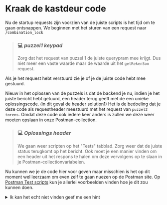 # Kraak de kastdeur code

Nu de startup requests zijn voorzien van de juiste scripts is het tijd om te gaan ontsnappen. We beginnen met het sturen van een request naar `/combination_lock`

> ### :computer: ***puzzel1 keypad***
> 
> Zorg dat het request van puzzel 1 de juiste querypram mee krijgt. Dus niet meer een vaste waarde maar de waarde uit het `getRekenSom` request.

Als je het request hebt verstuurd zie je of je de juiste code hebt mee gestuurd.

Nieuw in het oplossen van de puzzels is dat de backend je nu, indien je het juiste bericht hebt getuurd, een header terug geeft met de een unieke oplossingscode. (in dit geval de header solution1) Het is de bedoeling dat je deze code als requestheader meestuurd met het request van `puzzel2 torens`. Omdat deze code ook iedere keer anders is zullen we deze weer moeten opslaan in onze Postman-collection.

> ### :computer: ***Oplossings header***
> 
> We gaan weer scripten op het "Tests" tabblad. Zorg weer dat de juiste status terugkomt op het bericht. Ook moet je een manier vinden om een header uit het respons te halen om deze vervolgens op te slaan in je Postman-collectionvariabelen.

Nu kunnen we je de code hier voor geven maar misschien is het op dit moment wel leerzaam om even zelf te gaan nuezen op de Postman site. Op <a href="https://learning.postman.com/docs/writing-scripts/script-references/test-examples/" target="_blank">Postman Test scripts</a> kun je allerlei voorbeelden vinden hoe je dit zou kunnen doen. 

<details>
<summary>Ik kan het echt niet vinden geef me een hint</summary>

Om een header uit je respons te halen kun je de volgende code gebruiken

```javascript
    pm.response.headers.get('headername')
```

</details>
